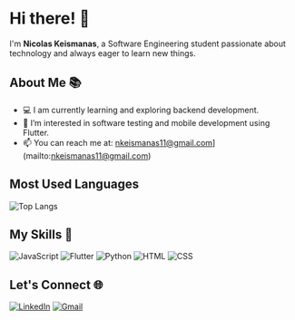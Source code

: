 # Hi there! 👋

I'm **Nicolas Keismanas**, a Software Engineering student passionate about technology and always eager to learn new things.

## About Me 📚
- 💻 I am currently learning and exploring backend development.
- 🌱 I’m interested in software testing and mobile development using Flutter.
- 📫 You can reach me at: nkeismanas11@gmail.com](mailto:nkeismanas11@gmail.com)

## Most Used Languages
![Top Langs](https://github-readme-stats.vercel.app/api/top-langs/?username=nicolaskms&layout=compact&theme=radical)

## My Skills 🚀
![JavaScript](https://img.shields.io/badge/JavaScript-F7DF1E?style=flat&logo=javascript&logoColor=black)
![Flutter](https://img.shields.io/badge/Flutter-02569B?style=flat&logo=flutter&logoColor=white)
![Python](https://img.shields.io/badge/Python-3776AB?style=flat&logo=python&logoColor=white)
![HTML](https://img.shields.io/badge/HTML5-E34F26?style=flat&logo=html5&logoColor=white)
![CSS](https://img.shields.io/badge/CSS3-1572B6?style=flat&logo=css3&logoColor=white)

## Let's Connect 🌐
[![LinkedIn](https://img.shields.io/badge/LinkedIn-0A66C2?style=flat&logo=linkedin&logoColor=white)](https://www.linkedin.com/in/nicolas-keismanas-0486b2286)
[![Gmail](https://img.shields.io/badge/Gmail-D14836?style=flat&logo=gmail&logoColor=white)](mailto:nkeismanas11@gmail.com)

